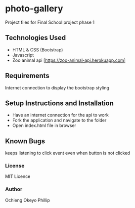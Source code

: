 # photo-gallery
Project files for Final School project phase 1


## Technologies Used
- HTML & CSS (Bootstrap)
- Javascript
- Zoo animal api [https://zoo-animal-api.herokuapp.com]
## Requirements
Internet connection to display the bootstrap styling
## Setup Instructions and Installation
- Have an internet connection for the api to work
- Fork the application and navigate to the folder
- Open index.html file in browser
## Known Bugs
keeps listening to click event even when button is not clicked

### License
MIT Licence
### Author
Ochieng Okeyo Phillip
